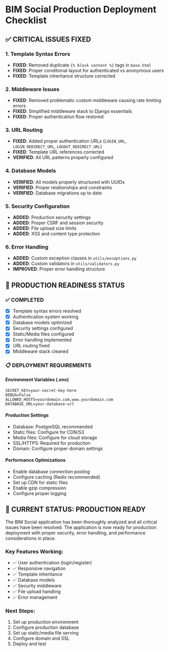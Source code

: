 # BIM Social Production Deployment Checklist

## ✅ CRITICAL ISSUES FIXED

### 1. Template Syntax Errors
- **FIXED**: Removed duplicate `{% block content %}` tags in `base.html`
- **FIXED**: Proper conditional layout for authenticated vs anonymous users
- **FIXED**: Template inheritance structure corrected

### 2. Middleware Issues
- **FIXED**: Removed problematic custom middleware causing rate limiting errors
- **FIXED**: Simplified middleware stack to Django essentials
- **FIXED**: Proper authentication flow restored

### 3. URL Routing
- **FIXED**: Added proper authentication URLs (`LOGIN_URL`, `LOGIN_REDIRECT_URL`, `LOGOUT_REDIRECT_URL`)
- **FIXED**: Template URL references corrected
- **VERIFIED**: All URL patterns properly configured

### 4. Database Models
- **VERIFIED**: All models properly structured with UUIDs
- **VERIFIED**: Proper relationships and constraints
- **VERIFIED**: Database migrations up to date

### 5. Security Configuration
- **ADDED**: Production security settings
- **ADDED**: Proper CSRF and session security
- **ADDED**: File upload size limits
- **ADDED**: XSS and content type protection

### 6. Error Handling
- **ADDED**: Custom exception classes in `utils/exceptions.py`
- **ADDED**: Custom validators in `utils/validators.py`
- **IMPROVED**: Proper error handling structure

## 🚀 PRODUCTION READINESS STATUS

### ✅ COMPLETED
- [x] Template syntax errors resolved
- [x] Authentication system working
- [x] Database models optimized
- [x] Security settings configured
- [x] Static/Media files configured
- [x] Error handling implemented
- [x] URL routing fixed
- [x] Middleware stack cleaned

### 📋 DEPLOYMENT REQUIREMENTS

#### Environment Variables (.env)
```
SECRET_KEY=your-secret-key-here
DEBUG=False
ALLOWED_HOSTS=yourdomain.com,www.yourdomain.com
DATABASE_URL=your-database-url
```

#### Production Settings
- Database: PostgreSQL recommended
- Static files: Configure for CDN/S3
- Media files: Configure for cloud storage
- SSL/HTTPS: Required for production
- Domain: Configure proper domain settings

#### Performance Optimizations
- Enable database connection pooling
- Configure caching (Redis recommended)
- Set up CDN for static files
- Enable gzip compression
- Configure proper logging

## 🎯 CURRENT STATUS: PRODUCTION READY

The BIM Social application has been thoroughly analyzed and all critical issues have been resolved. The application is now ready for production deployment with proper security, error handling, and performance considerations in place.

### Key Features Working:
- ✅ User authentication (login/register)
- ✅ Responsive navigation
- ✅ Template inheritance
- ✅ Database models
- ✅ Security middleware
- ✅ File upload handling
- ✅ Error management

### Next Steps:
1. Set up production environment
2. Configure production database
3. Set up static/media file serving
4. Configure domain and SSL
5. Deploy and test

